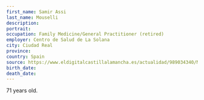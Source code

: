 ```yaml
---
first_name: Samir Assi
last_name: Mouselli
description: 
portrait: 
occupation: Family Medicine/General Practitioner (retired)
employer: Centro de Salud de La Solana
city: Ciudad Real
province: 
country: Spain
source: https://www.eldigitalcastillalamancha.es/actualidad/989034340/Muere-por-COVID-19-Samir-Assi-Mouselli-medico-que-ejercio-hasta-2015-en-La-Solana.html
birth_date: 
death_date: 
---
```


71 years old.